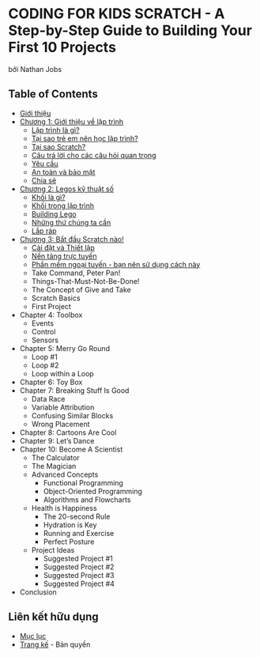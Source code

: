 # CODING FOR KIDS SCRATCH - A Step-by-Step Guide to Building Your First 10 Projects

bởi Nathan Jobs

## Table of Contents

- [Giới thiệu](introduction.md)
- [Chương 1: Giới thiệu về lập trình](01-Introduction-to-Programming.md)
  + [Lập trình là gì?](01-Introduction-to-Programming.md#lập-trình-là-gì)
  + [Tại sao trẻ em nên học lập trình?](01-Introduction-to-Programming.md#tại-sao-trẻ-em-nên-học-lập-trình)
  + [Tại sao Scratch?](01-Introduction-to-Programming.md#tại-sao-scratch)
  + [Câu trả lời cho các câu hỏi quan trọng](01-Introduction-to-Programming.md#câu-trả-lời-cho-các-câu-hỏi-quan-trọng)
  + [Yêu cầu](01-Introduction-to-Programming.md#yêu-cầu)
  + [An toàn và bảo mật](01-Introduction-to-Programming.md#an-toàn-và-bảo-mật)
  + [Chia sẻ](01-Introduction-to-Programming.md#chia-sẻ)
- [Chương 2: Legos kỹ thuật số](02-Digital-Legos.md)
  + [Khối là gì?](02-Digital-Legos.md#khối-là-gì)
  + [Khối trong lập trình](02-Digital-Legos.md#khối-trong-lập-trình)
  + [Building Lego](02-Digital-Legos.md#building-lego)
  + [Những thứ chúng ta cần](02-Digital-Legos.md#những-thứ-chúng-ta-cần)
  + [Lắp ráp](02-Digital-Legos.md#lắp-ráp)
- [Chương 3: Bắt đầu Scratch nào!](03-Start-Scratching.md)
  + [Cài đặt và Thiết lập](03-Start-Scratching.md#cài-đặt-và-thiết-lập)
  + [Nền tảng trực tuyến](03-Start-Scratching.md#nền-tảng-trực-tuyến)
  + [Phần mềm ngoại tuyến - bạn nên sử dụng cách này](03-Start-Scratching.md#phần-mềm-ngoại-tuyến-bạn-nên-sử-dụng-cách-này)
  + Take Command, Peter Pan!
  + Things-That-Must-Not-Be-Done!
  + The Concept of Give and Take
  + Scratch Basics
  + First Project
- Chapter 4: Toolbox
  + Events
  + Control
  + Sensors
- Chapter 5: Merry Go Round
  + Loop #1
  + Loop #2
  + Loop within a Loop
- Chapter 6: Toy Box
- Chapter 7: Breaking Stuff Is Good
  + Data Race
  + Variable Attribution
  + Confusing Similar Blocks
  + Wrong Placement
- Chapter 8: Cartoons Are Cool
- Chapter 9: Let’s Dance
- Chapter 10: Become A Scientist
  + The Calculator
  + The Magician
  + Advanced Concepts
    - Functional Programming
    - Object-Oriented Programming
    - Algorithms and Flowcharts
  + Health is Happiness
    - The 20-second Rule
    - Hydration is Key
    - Running and Exercise
    - Perfect Posture
  + Project Ideas
    - Suggested Project #1
    - Suggested Project #2
    - Suggested Project #3
    - Suggested Project #4
- Conclusion

## Liên kết hữu dụng
- [Mục lục](README.md)
- [Trang kế](copyright.md) - Bản quyền
